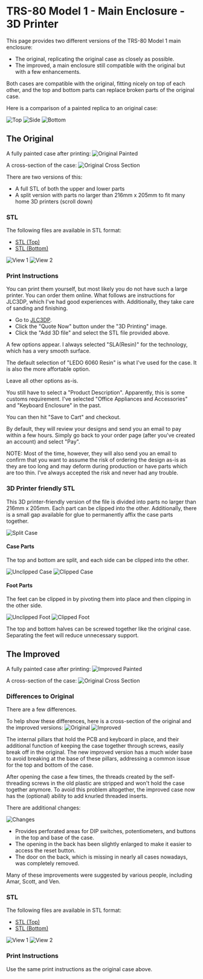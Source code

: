 # TRS-80 Model 1 - Main Enclosure - 3D Printer

This page provides two different versions of the TRS-80 Model 1 main enclosure:

- The original, replicating the original case as closely as possible.
- The improved, a main enclosure still compatible with the original but with a few enhancements.

Both cases are compatible with the original, fitting nicely on top of each other, and the top and bottom parts can replace broken parts of the original case.

Here is a comparison of a painted replica to an original case:

![Top](Images/Comparison_Top.png)
![Side](Images/Comparison_Side.png)
![Bottom](Images/Comparison_Bottom.png)

## The Original

A fully painted case after printing:
![Original Painted](Images/Original_Painted.png)

A cross-section of the case:
![Original Cross Section](Images/Original_Section_Angle.png)

There are two versions of this:

- A full STL of both the upper and lower parts
- A split version with parts no larger than 216mm x 205mm to fit many home 3D printers (scroll down)

### STL

The following files are available in STL format:

- [STL (Top)](Original_Top.stl)
- [STL (Bottom)](Original_Bottom.stl)

![View 1](Images/Original_Front.png)
![View 2](Images/Original_Back.png)

### Print Instructions

You can print them yourself, but most likely you do not have such a large printer. You can order them online. What follows are instructions for JLC3DP, which I've had good experiences with. Additionally, they take care of sanding and finishing.

- Go to [JLC3DP](https://www.jlcpcb.com).
- Click the "Quote Now" button under the "3D Printing" image.
- Click the "Add 3D file" and select the STL file provided above.

A few options appear. I always selected "SLA(Resin)" for the technology, which has a very smooth surface.

The default selection of "LEDO 6060 Resin" is what I've used for the case. It is also the more affortable option.

Leave all other options as-is.

You still have to select a "Product Description". Apparently, this is some customs requirement. I've selected "Office Appliances and Accessories" and "Keyboard Enclosure" in the past.

You can then hit "Save to Cart" and checkout.

By default, they will review your designs and send you an email to pay within a few hours. Simply go back to your order page (after you've created an account) and select "Pay".

NOTE: Most of the time, however, they will also send you an email to confirm that you want to assume the risk of ordering the design as-is as they are too long and may deform during production or have parts which are too thin. I've always accepted the risk and never had any trouble.

### 3D Printer friendly STL

This 3D printer-friendly version of the file is divided into parts no larger than 216mm x 205mm. Each part can be clipped into the other. Additionally, there is a small gap available for glue to permanently affix the case parts together.

![Split Case](Images/Split_Model.png)

#### Case Parts

The top and bottom are split, and each side can be clipped into the other.

![Unclipped Case](Images/Case_Clipped_Off.png)
![Clipped Case](Images/Case_Clipped_In.png)

#### Foot Parts

The feet can be clipped in by pivoting them into place and then clipping in the other side.

![Unclipped Foot](Images/Foot_Clipped_Off.png)
![Clipped Foot](Images/Foot_Clipped_In.png)

The top and bottom halves can be screwed together like the original case. Separating the feet will reduce unnecessary support.

## The Improved

A fully painted case after printing:
![Improved Painted](Images/Improved_Painted.png)

A cross-section of the case:
![Original Cross Section](Images/Improved_Section_Angle.png)

### Differences to Original

There are a few differences.

To help show these differences, here is a cross-section of the original and the improved versions:
![Original](Images/Original_Section_Side.png)
![Improved](Images/Improved_Section_Side.png)

The internal pillars that hold the PCB and keyboard in place, and their additional function of keeping the case together through screws, easily break off in the original. The new improved version has a much wider base to avoid breaking at the base of these pillars, addressing a common issue for the top and bottom of the case.

After opening the case a few times, the threads created by the self-threading screws in the old plastic are stripped and won't hold the case together anymore. To avoid this problem altogether, the improved case now has the (optional) ability to add knurled threaded inserts.

There are additional changes:

![Changes](Images/Improved_Changes.png)

- Provides perforated areas for DIP switches, potentiometers, and buttons in the top and base of the case.
- The opening in the back has been slightly enlarged to make it easier to access the reset button.
- The door on the back, which is missing in nearly all cases nowadays, was completely removed.

Many of these improvements were suggested by various people, including Amar, Scott, and Ven.

### STL

The following files are available in STL format:

- [STL (Top)](Improved_Top.stl)
- [STL (Bottom)](Improved_Bottom.stl)

![View 1](Images/Improved_Front.png)
![View 2](Images/Improved_Back.png)

### Print Instructions

Use the same print instructions as the original case above.
